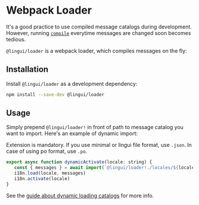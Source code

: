 # Webpack Loader

It's a good practice to use compiled message catalogs during development. However, running [`compile`](/docs/ref/cli#compile) everytime messages are changed soon becomes tedious.

`@lingui/loader` is a webpack loader, which compiles messages on the fly:

## Installation

Install `@lingui/loader` as a development dependency:

```bash npm2yarn
npm install --save-dev @lingui/loader
```

## Usage

Simply prepend `@lingui/loader!` in front of path to message catalog you want to import. Here's an example of dynamic import:

Extension is mandatory. If you use minimal or lingui file format, use `.json`. In case of using po format, use `.po`.

``` jsx
export async function dynamicActivate(locale: string) {
   const { messages } = await import(`@lingui/loader!./locales/${locale}/messages.json`)
   i18n.load(locale, messages)
   i18n.activate(locale)
}
```

See the [guide about dynamic loading catalogs](/docs/guides/dynamic-loading-catalogs) for more info.
